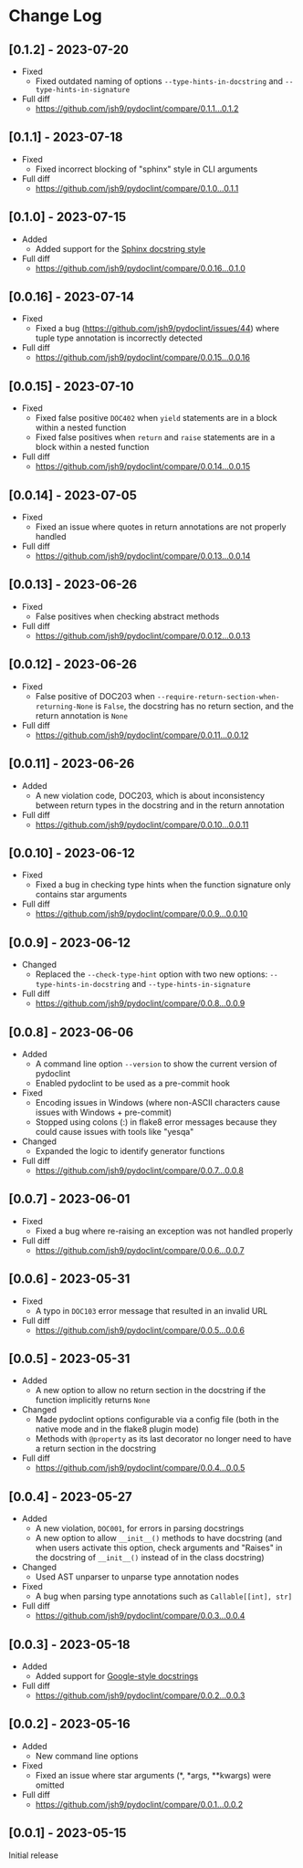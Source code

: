 # Change Log

## [0.1.2] - 2023-07-20

- Fixed
  - Fixed outdated naming of options `--type-hints-in-docstring` and
    `--type-hints-in-signature`
- Full diff
  - https://github.com/jsh9/pydoclint/compare/0.1.1...0.1.2

## [0.1.1] - 2023-07-18

- Fixed
  - Fixed incorrect blocking of "sphinx" style in CLI arguments
- Full diff
  - https://github.com/jsh9/pydoclint/compare/0.1.0...0.1.1

## [0.1.0] - 2023-07-15

- Added
  - Added support for the
    [Sphinx docstring style](https://sphinx-rtd-tutorial.readthedocs.io/en/latest/docstrings.html)
- Full diff
  - https://github.com/jsh9/pydoclint/compare/0.0.16...0.1.0

## [0.0.16] - 2023-07-14

- Fixed
  - Fixed a bug (https://github.com/jsh9/pydoclint/issues/44) where tuple type
    annotation is incorrectly detected
- Full diff
  - https://github.com/jsh9/pydoclint/compare/0.0.15...0.0.16

## [0.0.15] - 2023-07-10

- Fixed
  - Fixed false positive `DOC402` when `yield` statements are in a block within
    a nested function
  - Fixed false positives when `return` and `raise` statements are in a block
    within a nested function
- Full diff
  - https://github.com/jsh9/pydoclint/compare/0.0.14...0.0.15

## [0.0.14] - 2023-07-05

- Fixed
  - Fixed an issue where quotes in return annotations are not properly handled
- Full diff
  - https://github.com/jsh9/pydoclint/compare/0.0.13...0.0.14

## [0.0.13] - 2023-06-26

- Fixed
  - False positives when checking abstract methods
- Full diff
  - https://github.com/jsh9/pydoclint/compare/0.0.12...0.0.13

## [0.0.12] - 2023-06-26

- Fixed
  - False positive of DOC203 when
    `--require-return-section-when-returning-None` is `False`, the docstring
    has no return section, and the return annotation is `None`
- Full diff
  - https://github.com/jsh9/pydoclint/compare/0.0.11...0.0.12

## [0.0.11] - 2023-06-26

- Added
  - A new violation code, DOC203, which is about inconsistency between return
    types in the docstring and in the return annotation
- Full diff
  - https://github.com/jsh9/pydoclint/compare/0.0.10...0.0.11

## [0.0.10] - 2023-06-12

- Fixed
  - Fixed a bug in checking type hints when the function signature only
    contains star arguments
- Full diff
  - https://github.com/jsh9/pydoclint/compare/0.0.9...0.0.10

## [0.0.9] - 2023-06-12

- Changed
  - Replaced the `--check-type-hint` option with two new options:
    `--type-hints-in-docstring` and `--type-hints-in-signature`
- Full diff
  - https://github.com/jsh9/pydoclint/compare/0.0.8...0.0.9

## [0.0.8] - 2023-06-06

- Added
  - A command line option `--version` to show the current version of pydoclint
  - Enabled pydoclint to be used as a pre-commit hook
- Fixed
  - Encoding issues in Windows (where non-ASCII characters cause issues with
    Windows + pre-commit)
  - Stopped using colons (:) in flake8 error messages because they could cause
    issues with tools like "yesqa"
- Changed
  - Expanded the logic to identify generator functions
- Full diff
  - https://github.com/jsh9/pydoclint/compare/0.0.7...0.0.8

## [0.0.7] - 2023-06-01

- Fixed
  - Fixed a bug where re-raising an exception was not handled properly
- Full diff
  - https://github.com/jsh9/pydoclint/compare/0.0.6...0.0.7

## [0.0.6] - 2023-05-31

- Fixed
  - A typo in `DOC103` error message that resulted in an invalid URL
- Full diff
  - https://github.com/jsh9/pydoclint/compare/0.0.5...0.0.6

## [0.0.5] - 2023-05-31

- Added
  - A new option to allow no return section in the docstring if the function
    implicitly returns `None`
- Changed
  - Made pydoclint options configurable via a config file (both in the native
    mode and in the flake8 plugin mode)
  - Methods with `@property` as its last decorator no longer need to have a
    return section in the docstring
- Full diff
  - https://github.com/jsh9/pydoclint/compare/0.0.4...0.0.5

## [0.0.4] - 2023-05-27

- Added
  - A new violation, `DOC001`, for errors in parsing docstrings
  - A new option to allow `__init__()` methods to have docstring (and when
    users activate this option, check arguments and "Raises" in the docstring
    of `__init__()` instead of in the class docstring)
- Changed
  - Used AST unparser to unparse type annotation nodes
- Fixed
  - A bug when parsing type annotations such as `Callable[[int], str]`
- Full diff
  - https://github.com/jsh9/pydoclint/compare/0.0.3...0.0.4

## [0.0.3] - 2023-05-18

- Added
  - Added support for
    [Google-style docstrings](https://google.github.io/styleguide/pyguide.html#s3.8.1-comments-in-doc-strings)
- Full diff
  - https://github.com/jsh9/pydoclint/compare/0.0.2...0.0.3

## [0.0.2] - 2023-05-16

- Added
  - New command line options
- Fixed
  - Fixed an issue where star arguments (*, *args, \*\*kwargs) were omitted
- Full diff
  - https://github.com/jsh9/pydoclint/compare/0.0.1...0.0.2

## [0.0.1] - 2023-05-15

Initial release
